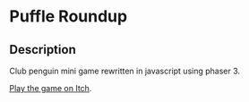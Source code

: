 # Puffle Roundup

## Description

Club penguin mini game rewritten in javascript using phaser 3.

[Play the game on Itch](https://joegamz.itch.io/puffle-roundup-minigame).
